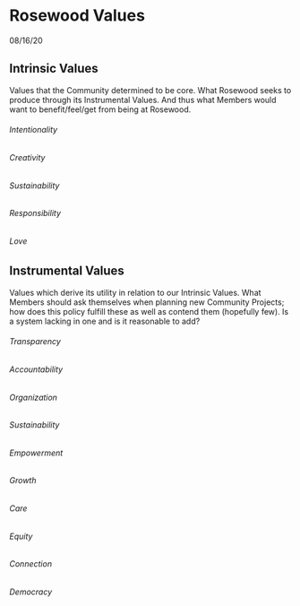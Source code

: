 # Rosewood Values
08/16/20

## Intrinsic Values
Values that the Community determined to be core. What Rosewood seeks to produce through its Instrumental Values. And thus what Members would want to benefit/feel/get from being at Rosewood.

###### Intentionality

###### Creativity

###### Sustainability

###### Responsibility

###### Love

## Instrumental Values 
Values which derive its utility in relation to our Intrinsic Values. What Members should ask themselves when planning new Community Projects; how does this policy fulfill these as well as contend them (hopefully few). Is a system lacking in one and is it reasonable to add?

###### Transparency

###### Accountability

###### Organization

###### Sustainability

###### Empowerment

###### Growth

###### Care

###### Equity

###### Connection

###### Democracy

